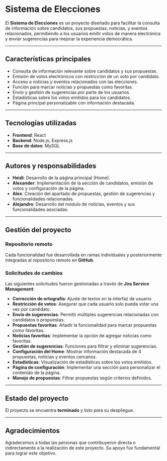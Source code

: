 # **Sistema de Elecciones**

El **Sistema de Elecciones** es un proyecto diseñado para facilitar la consulta de información sobre candidatos, sus propuestas, noticias, y eventos relacionados, permitiendo a los usuarios emitir votos de manera electrónica y enviar sugerencias para mejorar la experiencia democrática.

---

## **Características principales**

- Consulta de información relevante sobre candidatos y sus propuestas.
- Emisión de votos electrónicos con restricción de un voto por candidato.
- Acceso a noticias y eventos relacionados con las elecciones.
- Función para marcar noticias y propuestas como favoritas.
- Envío y gestión de sugerencias por parte de los usuarios.
- Estadísticas sobre los votos emitidos para los candidatos.
- Página principal personalizable con información destacada.

---

## **Tecnologías utilizadas**

- **Frontend**: React  
- **Backend**: Node.js, Express.js  
- **Base de datos**: MySQL  

---

## **Autores y responsabilidades**

- **Heidi**: Desarrollo de la página principal (Home).  
- **Alexander**: Implementación de la sección de candidatos, emisión de votos y configuración de la página.  
- **Alex**: Creación del apartado de propuestas, gestión de sugerencias y funcionalidades relacionadas.  
- **Alejandro**: Desarrollo del módulo de noticias, eventos y sus funcionalidades asociadas.  

---

## **Gestión del proyecto**

### **Repositorio remoto**  
Cada funcionalidad fue desarrollada en ramas individuales y posteriormente integradas al repositorio remoto en **GitHub**.

### **Solicitudes de cambios**  
Las siguientes solicitudes fueron gestionadas a través de **Jira Service Management**:  
- **Corrección de ortografía**: Ajuste de textos en la interfaz de usuario.  
- **Restricción de votos**: Asegurar que cada usuario solo pueda votar una vez por candidato.  
- **Envío de sugerencias**: Permitir múltiples sugerencias relacionadas con candidatos o propuestas.  
- **Propuestas favoritas**: Añadir la funcionalidad para marcar propuestas como favoritas.  
- **Noticias favoritas**: Implementar la opción de agregar noticias como favoritas.  
- **Gestión de sugerencias**: Funciones para filtrar y eliminar sugerencias.  
- **Configuración del Home**: Mostrar información destacada de 4 propuestas, noticias y eventos cercanos.  
- **Estadísticas**: Visualización de estadísticas sobre los votos emitidos.  
- **Página de configuración**: Implementar una sección para personalizar el contenido de la página.  
- **Manejo de propuestas**: Filtrar propuestas según criterios definidos.  

---

## **Estado del proyecto**

El proyecto se encuentra **terminado** y listo para su despliegue.  

---

## **Agradecimientos**

Agradecemos a todas las personas que contribuyeron directa o indirectamente a la realización de este proyecto. Su apoyo fue fundamental para lograr este objetivo.
